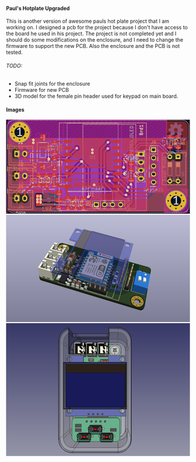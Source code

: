 #### Paul's Hotplate Upgraded

This is another version of awesome pauls hot plate project that I am working on. I designed a pcb for the project because I don't have access to the board he used in his project.
The project is not completed yet and I should do some modifications on the enclosure, and I need to change the firmware to support the new PCB. Also the enclosure and the PCB is not tested.

###### TODO:

- Snap fit joints for the enclosure
- Firmware for new PCB
- 3D model for the female pin header used for keypad on main board.

#### Images

![PCB](./images/board.PNG)
![3D Model](./images/board3d.PNG)
![Enclosure](./images/enclosure2.PNG)
